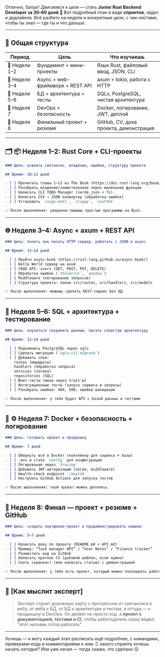 Отлично, Sanjar! Двигаемся к цели — стать **Junior Rust Backend Developer за 30–60 дней** 🚀
Вот подробный план в виде **спринтов**, задач и дедлайнов. Всё разбито на недели и конкретные цели, с чек-листами, чтобы ты знал — где ты и что дальше.

---

## 🧠 Общая структура

| Период        | Цель                             | Что изучаешь                           |
| ------------- | -------------------------------- | -------------------------------------- |
| 🔹 Недели 1–2 | Фундамент + мини-проекты         | Язык Rust, файловый ввод, JSON, CLI    |
| 🔹 Недели 3–4 | Async + web-фреймворк + REST API | axum + tokio, работа с HTTP            |
| 🔹 Недели 5–6 | БД + архитектура + тесты         | SQLx, PostgreSQL, чистая архитектура   |
| 🔹 Неделя 7   | DevOps + безопасность            | Docker, логирование, JWT, деплой       |
| 🔹 Неделя 8   | Финальный проект + резюме        | GitHub, CV, дока проекта, демонстрация |

---

## 🗂️ 📦 Неделя 1–2: Rust Core + CLI-проекты

```md
### Цель: освоить синтаксис, владение, ошибки, структуру проекта

## Время: 10–12 дней

- [ ] Прочитать главы 1–13 из The Book (https://doc.rust-lang.org/book/)
- [ ] Разобрать владение/заимствование через маленькие функции
- [ ] Написать CLI TODO Manager (serde_json + fs)
- [ ] Написать CSV → JSON конвертер (обработка ошибок)
- [ ] Установить `cargo-edit`, `clippy`, `rustfmt`

✅ После выполнения: уверенно пишешь простые программы на Rust.
```

---

## 🌐 Неделя 3–4: Async + axum + REST API

```md
### Цель: понять как писать HTTP сервер, работать с JSON и async

## Время: 12–14 дней

- [ ] Пройти async-book (https://rust-lang.github.io/async-book/)
- [ ] Hello World сервер на axum
- [ ] CRUD API: users (GET, POST, PUT, DELETE)
- [ ] Обработка ошибок (`thiserror`, `anyhow`)
- [ ] Middleware (логирование запросов)
- [ ] Структура проекта: папки src/routes, src/handlers, src/models

✅ После выполнения: можешь сделать REST-сервис без БД
```

---

## 💾 Неделя 5–6: SQL + архитектура + тестирование

```md
### Цель: научиться сохранять данные, писать слоистую архитектуру

## Время: 12–14 дней

- [ ] Подключить PostgreSQL через sqlx
- [ ] Сделать миграции (`sqlx-cli migrate`)
- [ ] Добавить слои:
  - routes (маршруты)
  - handlers (обработка запроса)
  - services (логика)
  - repositories (SQL)
- [ ] Юнит-тесты (моки через trait'ы)
- [ ] Интеграционные тесты (запуск сервиса и запросы)
- [ ] Разобрать ошибки: 404, 500, ошибки валидации

✅ После выполнения: у тебя будет API с базой данных и тестами
```

---

## 🔐 ⚙️ Неделя 7: Docker + безопасность + логирование

```md
### Цель: готовить проект к продакшну

## Время: 7 дней

- [ ] Обернуть всё в Docker (контейнер для сервиса + базы)
- [ ] .env и crate `config` для конфигурации
- [ ] Логирование через `tracing`
- [ ] Добавить JWT-авторизацию (логин, middleware)
- [ ] Health-check endpoint `/health`
- [ ] Настроить GitHub Actions для запуска тестов

✅ После выполнения: твой проект можно деплоить.
```

---

## 🏁 Неделя 8: Финал — проект + резюме + GitHub

```md
### Цель: создать портфолио-проект и продемонстрировать навыки

## Время: 5–7 дней

- [ ] Написать доку по проекту (README.md + API.md)
- [ ] Пример: “Task manager API” / “User Notes” / “Finance tracker”
- [ ] Разместить код на GitHub
- [ ] Написать краткое CV (добавлю шаблон, если нужно)
- [ ] Снять скринкаст (или написать статью) с демонстрацией

✅ После выполнения: у тебя есть проект, который можно показывать работодателю/на фрилансе
```

---

## 🧭 \[Как мыслит эксперт]

> Эксперт строит дорожную карту с прогрессом от синтаксиса к вебу, от веба к БД, от БД к архитектуре и тестам, а оттуда — к продакшну и DevOps.
> Он делает не просто код, а **проект с документацией, тестами и CI**, чтобы работодатель сразу видел: "этот человек готов работать".

---

Хочешь — я могу каждый этап расписать ещё подробнее, с командами, примерами кода и комментариями к ним.
С какого спринта хочешь начать сегодня? Или уже начал — тогда скажи, что сделано 😉
